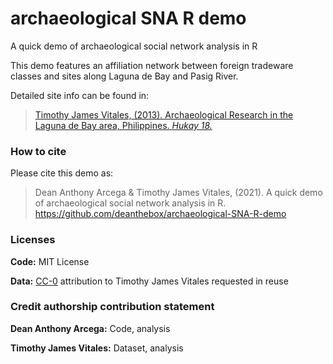 # archaeological SNA R demo
 A quick demo of archaeological social network analysis in R

This demo features an affiliation network between foreign tradeware classes and sites along Laguna de Bay and Pasig River.

Detailed site info can be found in: 

> [Timothy James Vitales, (2013). Archaeological Research in the Laguna de Bay area, Philippines. *Hukay 18.*](https://www.academia.edu/5490456/Archaeological_Research_in_the_Laguna_de_Bay_area_Philippines)

### How to cite

Please cite this demo as:

> Dean Anthony Arcega & Timothy James Vitales, (2021). A quick demo of archaeological social network analysis in R.
> <https://github.com/deanthebox/archaeological-SNA-R-demo>

### Licenses

**Code:** MIT License

**Data:** [CC-0](http://creativecommons.org/publicdomain/zero/1.0/)
attribution to Timothy James Vitales requested in reuse


### Credit authorship contribution statement

**Dean Anthony Arcega:** Code, analysis 

**Timothy James Vitales:** Dataset, analysis